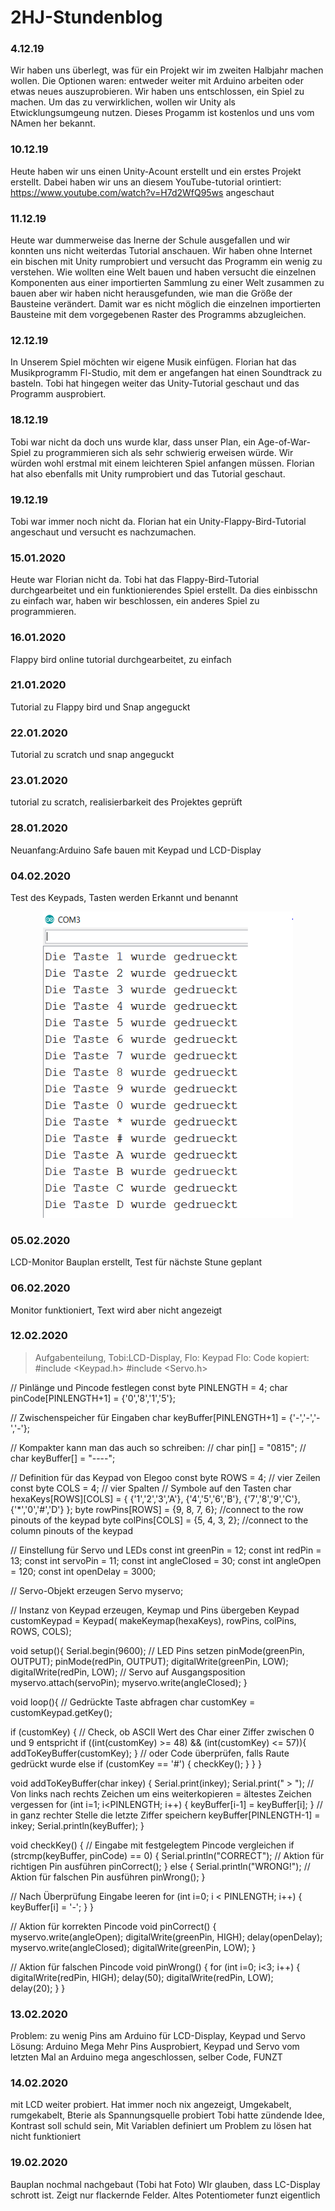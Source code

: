 # 2HJ-Stundenblog

### 4.12.19
Wir haben uns überlegt, was für ein Projekt wir im zweiten Halbjahr machen wollen. Die Optionen waren: entweder weiter mit Arduino arbeiten oder etwas neues auszuprobieren. Wir haben uns entschlossen, ein Spiel zu machen.
Um das zu verwirklichen, wollen wir Unity als Etwicklungsumgeung nutzen. Dieses Progamm ist kostenlos und uns vom NAmen her bekannt.

### 10.12.19
Heute haben wir uns einen Unity-Acount erstellt und ein erstes Projekt erstellt.
Dabei haben wir uns an diesem YouTube-tutorial orintiert:
https://www.youtube.com/watch?v=H7d2WfQ95ws angeschaut

### 11.12.19
Heute war dummerweise das Inerne der Schule ausgefallen und wir konnten uns nicht weiterdas Tutorial anschauen. Wir haben ohne Internet ein bischen mit Unity rumprobiert und versucht das Programm ein wenig zu verstehen. Wie wollten eine Welt bauen und haben versucht die einzelnen Komponenten aus einer importierten Sammlung zu einer Welt zusammen zu bauen aber wir haben nicht herausgefunden, wie man die Größe der Bausteine verändert. Damit war es nicht möglich die einzelnen importierten Bausteine mit dem vorgegebenen Raster des Programms abzugleichen.

### 12.12.19
In Unserem Spiel möchten wir eigene Musik einfügen. Florian hat das Musikprogramm Fl-Studio, mit dem er angefangen hat einen Soundtrack zu basteln.
Tobi hat hingegen weiter das Unity-Tutorial geschaut und das Programm ausprobiert.

### 18.12.19
Tobi war nicht da doch uns wurde klar, dass unser Plan, ein Age-of-War-Spiel zu programmieren sich als sehr schwierig erweisen würde.
Wir würden wohl erstmal mit einem leichteren Spiel anfangen müssen.
Florian hat also ebenfalls mit Unity rumprobiert und das Tutorial geschaut.

### 19.12.19
Tobi war immer noch nicht da. Florian hat ein Unity-Flappy-Bird-Tutorial angeschaut und versucht es nachzumachen.

### 15.01.2020
Heute war Florian nicht da. Tobi hat das Flappy-Bird-Tutorial durchgearbeitet und ein funktionierendes Spiel erstellt.
Da dies einbisschn zu einfach war, haben wir beschlossen, ein anderes Spiel zu programmieren.

### 16.01.2020
Flappy bird online tutorial durchgearbeitet, zu einfach
### 21.01.2020
Tutorial zu Flappy bird und Snap angeguckt
### 22.01.2020
Tutorial zu scratch und snap angeguckt
### 23.01.2020
tutorial zu scratch, realisierbarkeit des Projektes geprüft

### 28.01.2020
Neuanfang:Arduino Safe bauen mit Keypad und LCD-Display  

### 04.02.2020
Test des Keypads, Tasten werden Erkannt und benannt
<p align="center"><img width="400px" src="https://github.com/Florianovic/2HJ-Stundenblog/blob/master/TestKeypad.PNG"></p>

### 05.02.2020
LCD-Monitor Bauplan erstellt, Test für nächste Stune geplant

### 06.02.2020
Monitor funktioniert, Text wird aber nicht angezeigt

### 12.02.2020
>Aufgabenteilung, Tobi:LCD-Display, Flo: Keypad
Flo:
Code kopiert:
#include <Keypad.h>
#include <Servo.h> 

// Pinlänge und Pincode festlegen
const byte PINLENGTH = 4;
char pinCode[PINLENGTH+1] = {'0','8','1','5'};

// Zwischenspeicher für Eingaben
char keyBuffer[PINLENGTH+1] = {'-','-','-','-'};

// Kompakter kann man das auch so schreiben:
// char pin[] = "0815";
// char keyBuffer[] = "----";

// Definition für das Keypad von Elegoo
const byte ROWS = 4; // vier Zeilen
const byte COLS = 4; // vier Spalten
// Symbole auf den Tasten
char hexaKeys[ROWS][COLS] = {
  {'1','2','3','A'},
  {'4','5','6','B'},
  {'7','8','9','C'},
  {'*','0','#','D'}
};
byte rowPins[ROWS] = {9, 8, 7, 6}; //connect to the row pinouts of the keypad
byte colPins[COLS] = {5, 4, 3, 2}; //connect to the column pinouts of the keypad

// Einstellung für Servo und LEDs
const int greenPin = 12;
const int redPin = 13;
const int servoPin = 11;
const int angleClosed = 30;
const int angleOpen = 120;
const int openDelay = 3000;

// Servo-Objekt erzeugen
Servo myservo;

// Instanz von Keypad erzeugen, Keymap und Pins übergeben
Keypad customKeypad = Keypad( makeKeymap(hexaKeys), rowPins, colPins, ROWS, COLS); 

void setup(){
  Serial.begin(9600);
  // LED Pins setzen
  pinMode(greenPin, OUTPUT);
  pinMode(redPin, OUTPUT);
  digitalWrite(greenPin, LOW);
  digitalWrite(redPin, LOW);
  // Servo auf Ausgangsposition
  myservo.attach(servoPin);
  myservo.write(angleClosed);
}
  
void loop(){
  // Gedrückte Taste abfragen
  char customKey = customKeypad.getKey();

  if (customKey) {
    // Check, ob ASCII Wert des Char einer Ziffer zwischen 0 und 9 entspricht
    if ((int(customKey) >= 48) && (int(customKey) <= 57)){ 
      addToKeyBuffer(customKey); 
    }
  // oder Code überprüfen, falls Raute gedrückt wurde 
    else if (customKey == '#') { 
      checkKey(); 
    } 
  } 
} 

void addToKeyBuffer(char inkey) { 
  Serial.print(inkey); 
  Serial.print(" > ");
  // Von links nach rechts Zeichen um eins weiterkopieren = ältestes Zeichen vergessen
  for (int i=1; i<PINLENGTH; i++) {
    keyBuffer[i-1] = keyBuffer[i];
  }
  // in ganz rechter Stelle die letzte Ziffer speichern
  keyBuffer[PINLENGTH-1] = inkey;
  Serial.println(keyBuffer);
}

void checkKey() {
  // Eingabe mit festgelegtem Pincode vergleichen
  if (strcmp(keyBuffer, pinCode) == 0) {
    Serial.println("CORRECT");
    // Aktion für richtigen Pin ausführen
    pinCorrect();
  }
  else {
    Serial.println("WRONG!");
    // Aktion für falschen Pin ausführen
    pinWrong();
  }

  // Nach Überprüfung Eingabe leeren
  for (int i=0; i < PINLENGTH; i++) {
    keyBuffer[i] = '-'; 
  }
}

// Aktion für korrekten Pincode
void pinCorrect() {
  myservo.write(angleOpen);
  digitalWrite(greenPin, HIGH);
  delay(openDelay);
  myservo.write(angleClosed);
  digitalWrite(greenPin, LOW);
}

// Aktion für falschen Pincode
void pinWrong() {
  for (int i=0; i<3; i++) {
    digitalWrite(redPin, HIGH);
    delay(50);
    digitalWrite(redPin, LOW);  
    delay(20);
  }
}

### 13.02.2020
Problem: zu wenig Pins am Arduino für LCD-Display, Keypad und Servo
Lösung: Arduino Mega
Mehr Pins
Ausprobiert, Keypad und Servo vom letzten Mal an Arduino mega angeschlossen, selber Code, FUNZT

### 14.02.2020
mit LCD weiter probiert. Hat immer noch nix angezeigt, Umgekabelt, rumgekabelt, Bterie als Spannungsquelle probiert
Tobi hatte zündende Idee, Kontrast soll schuld sein, Mit Variablen definiert um Problem zu lösen
hat nicht funktioniert

### 19.02.2020
Bauplan nochmal nachgebaut (Tobi hat Foto) WIr glauben, dass LC-Display schrott ist. Zeigt nur flackernde Felder. Altes Potentiometer funzt eigentlich
   
